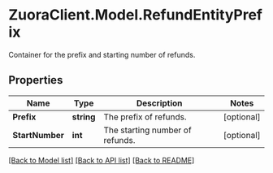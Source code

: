 # ZuoraClient.Model.RefundEntityPrefix
Container for the prefix and starting number of refunds. 

## Properties

Name | Type | Description | Notes
------------ | ------------- | ------------- | -------------
**Prefix** | **string** | The prefix of refunds.  | [optional] 
**StartNumber** | **int** | The starting number of refunds.  | [optional] 

[[Back to Model list]](../README.md#documentation-for-models) [[Back to API list]](../README.md#documentation-for-api-endpoints) [[Back to README]](../README.md)

